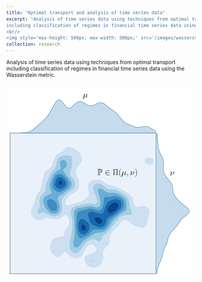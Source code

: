 ```yaml
---
title: "Optimal transport and analysis of time series data"
excerpt: "Analysis of time series data using techniques from optimal transport 
including classification of regimes in financial time series data using the Wasserstein metric. 
<br/>
<img style='max-height: 500px; max-width: 500px;' src='/images/wasserstein.jpg'>"
collection: research
---
```


Analysis of time series data using techniques from optimal transport 
including classification of regimes in financial time series data using 
the Wasserstein metric.

<br>
<img style='max-height: 500px; max-width: 500px;' src='/images/wasserstein.jpg'>
